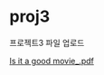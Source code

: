 # proj3
프로젝트3 파일 업로드

[Is it a good movie_.pdf](https://github.com/amitis94/proj3/files/8989135/Is.it.a.good.movie_.pdf)
